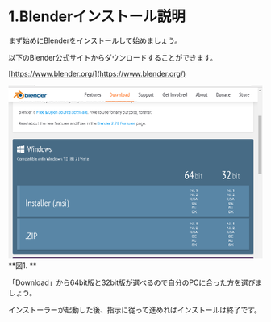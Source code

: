 # 1.Blenderインストール説明

まず始めにBlenderをインストールして始めましょう。

以下のBlender公式サイトからダウンロードすることができます。

[https://www.blender.org/](https://www.blender.org/)

![](/Graphics/Blender/in_1.png)**図1. **

「Download」から64bit版と32bit版が選べるので自分のPCに合った方を選びましょう。

インストーラーが起動した後、指示に従って進めればインストールは終了です。

